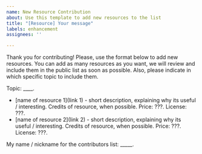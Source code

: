 ```yaml
---
name: New Resource Contribution
about: Use this template to add new resources to the list
title: "[Resource] Your message"
labels: enhancement
assignees: ''

---
```


Thank you for contributing! Please, use the format below to add new resources. You can add as many resources as you want, we will review and include them in the public list as soon as possible. Also, please indicate in which specific topic to include them.

Topic: ____.

- [name of resource 1](link 1) - short description, explaining why its useful / interesting. Credits of resource, when possible. Price: ???. License: ???.
- [name of resource 2](link 2) - short description, explaining why its useful / interesting. Credits of resource, when possible. Price: ???. License: ???.

My name / nickname for the contributors list: _____.
